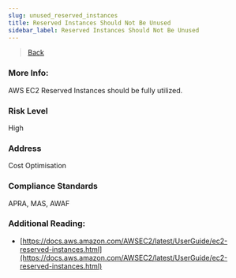 ```yaml
---
slug: unused_reserved_instances
title: Reserved Instances Should Not Be Unused
sidebar_label: Reserved Instances Should Not Be Unused
---
```

> [Back](../../ec2monitoring)

### More Info:
AWS EC2 Reserved Instances should be fully utilized.

### Risk Level
High

### Address
Cost Optimisation

### Compliance Standards
APRA, MAS, AWAF

### Additional Reading:
- [https://docs.aws.amazon.com/AWSEC2/latest/UserGuide/ec2-reserved-instances.html](https://docs.aws.amazon.com/AWSEC2/latest/UserGuide/ec2-reserved-instances.html) 
